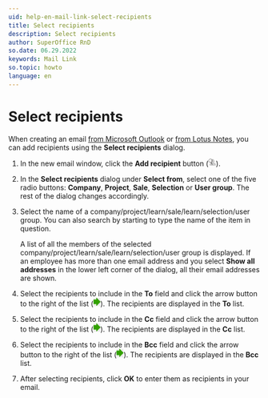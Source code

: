```yaml
---
uid: help-en-mail-link-select-recipients
title: Select recipients
description: Select recipients
author: SuperOffice RnD
so.date: 06.29.2022
keywords: Mail Link
so.topic: howto
language: en
---
```


# Select recipients

When creating an email [from Microsoft Outlook][1] or [from Lotus Notes][2], you can add recipients using the **Select recipients** dialog.

1. In the new email window, click the **Add recipient** button (![icon][img1]).

2. In the **Select recipients** dialog under **Select from**, select one of the five radio buttons: **Company**, **Project**, **Sale**, **Selection** or **User group**. The rest of the dialog changes accordingly.

3. Select the name of a company/project/learn/sale/learn/selection/user group. You can also search by starting to type the name of the item in question.

    A list of all the members of the selected company/project/learn/sale/learn/selection/user group is displayed. If an employee has more than one email address and you select **Show all addresses** in the lower left corner of the dialog, all their email addresses are shown.

4. Select the recipients to include in the **To** field and click the arrow button to the right of the list (![icon][img2]). The recipients are displayed in the **To** list.

5. Select the recipients to include in the **Cc** field and click the arrow button to the right of the list (![icon][img2]). The recipients are displayed in the **Cc** list.

6. Select the recipients to include in the **Bcc** field and click the arrow button to the right of the list (![icon][img2]). The recipients are displayed in the **Bcc** list.

7. After selecting recipients, click **OK** to enter them as recipients in your email.

<!-- Referenced links -->
[1]: create-in-outlook.md
[2]: create-in-lotus.md

<!-- Referenced images -->
[img1]: ../../../../media/icons/mail-link/add-recipient.png
[img2]: ../../../../media/icons/mail-link/arrow.png
